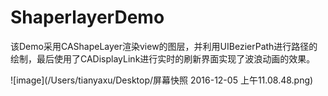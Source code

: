 # ShaperlayerDemo
该Demo采用CAShapeLayer渲染view的图层，并利用UIBezierPath进行路径的绘制，最后使用了CADisplayLink进行实时的刷新界面实现了波浪动画的效果。

![image](/Users/tianyaxu/Desktop/屏幕快照 2016-12-05 上午11.08.48.png)
